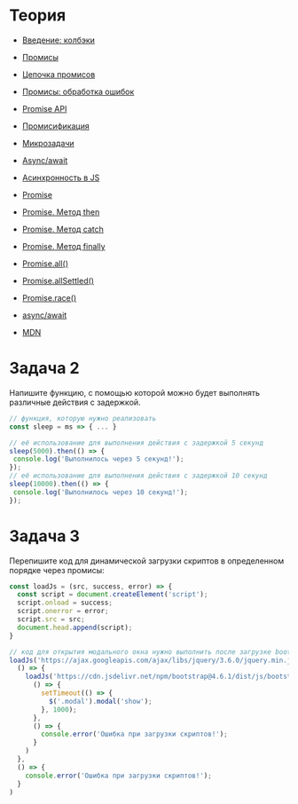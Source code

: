# Теория

- [Введение: колбэки](https://learn.javascript.ru/callbacks)
- [Промисы](https://learn.javascript.ru/promise-basics)
- [Цепочка промисов](https://learn.javascript.ru/promise-chaining)
- [Промисы: обработка ошибок](https://learn.javascript.ru/promise-error-handling)
- [Promise API](https://learn.javascript.ru/promise-api)
- [Промисификация](https://learn.javascript.ru/promisify)

- [Микрозадачи](https://learn.javascript.ru/microtask-queue)
- [Async/await](https://learn.javascript.ru/async-await)
- [Асинхронность в JS](https://doka.guide/js/async-in-js/)
- [Promise](https://doka.guide/js/promise/)
- [Promise. Метод then](https://doka.guide/js/promise-then/)

- [Promise. Метод catch](https://doka.guide/js/promise-catch/)
- [Promise. Метод finally](https://doka.guide/js/promise-finally/)
- [Promise.all()](https://doka.guide/js/promise-all/)

- [Promise.allSettled()](https://doka.guide/js/promise-allsettled/)
- [Promise.race()](https://doka.guide/js/promise-race/)

- [async/await](https://doka.guide/js/async-await/)
- [MDN](https://developer.mozilla.org/ru/docs/Web/JavaScript/Reference/Global_Objects/Promise)



# Задача 2

 Напишите функцию, с помощью которой можно будет выполнять различные действия с задержкой.

 ```javascript
 // функция, которую нужно реализовать
const sleep = ms => { ... }

// её использование для выполнения действия с задержкой 5 секунд
sleep(5000).then(() => {
  console.log('Выполнилось через 5 секунд!');
});
// её использование для выполнения действия с задержкой 10 секунд
sleep(10000).then(() => {
  console.log('Выполнилось через 10 секунд!');
});
 ```


# Задача 3

Перепишите код для динамической загрузки скриптов в определенном порядке через промисы:
```javascript
const loadJs = (src, success, error) => {
  const script = document.createElement('script');
  script.onload = success;
  script.onerror = error;
  script.src = src;
  document.head.append(script);
}

// код для открытия модального окна нужно выполнить после загрузке bootstrap.bundle.min.js, а bootstrap.bundle.min.js следует загрузить только после загрузки jquery.min.js
loadJs('https://ajax.googleapis.com/ajax/libs/jquery/3.6.0/jquery.min.js',
  () => {
    loadJs('https://cdn.jsdelivr.net/npm/bootstrap@4.6.1/dist/js/bootstrap.bundle.min.js',
      () => {
        setTimeout(() => {
          $('.modal').modal('show');
        }, 1000);
      },
      () => {
        console.error('Ошибка при загрузки скриптов!');
      }
    )
  },
  () => {
    console.error('Ошибка при загрузки скриптов!');
  }
)
```
